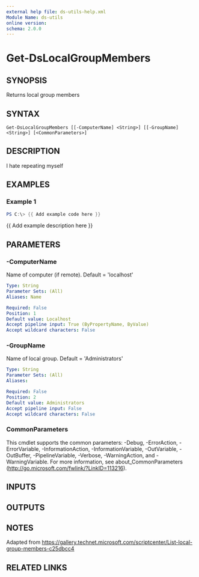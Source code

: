 ```yaml
---
external help file: ds-utils-help.xml
Module Name: ds-utils
online version:
schema: 2.0.0
---
```


# Get-DsLocalGroupMembers

## SYNOPSIS
Returns local group members

## SYNTAX

```
Get-DsLocalGroupMembers [[-ComputerName] <String>] [[-GroupName] <String>] [<CommonParameters>]
```

## DESCRIPTION
I hate repeating myself

## EXAMPLES

### Example 1
```powershell
PS C:\> {{ Add example code here }}
```

{{ Add example description here }}

## PARAMETERS

### -ComputerName
Name of computer (if remote).
Default = 'localhost'

```yaml
Type: String
Parameter Sets: (All)
Aliases: Name

Required: False
Position: 1
Default value: Localhost
Accept pipeline input: True (ByPropertyName, ByValue)
Accept wildcard characters: False
```

### -GroupName
Name of local group.
Default = 'Administrators'

```yaml
Type: String
Parameter Sets: (All)
Aliases:

Required: False
Position: 2
Default value: Administrators
Accept pipeline input: False
Accept wildcard characters: False
```

### CommonParameters
This cmdlet supports the common parameters: -Debug, -ErrorAction, -ErrorVariable, -InformationAction, -InformationVariable, -OutVariable, -OutBuffer, -PipelineVariable, -Verbose, -WarningAction, and -WarningVariable.
For more information, see about_CommonParameters (http://go.microsoft.com/fwlink/?LinkID=113216).

## INPUTS

## OUTPUTS

## NOTES
Adapted from https://gallery.technet.microsoft.com/scriptcenter/List-local-group-members-c25dbcc4

## RELATED LINKS
